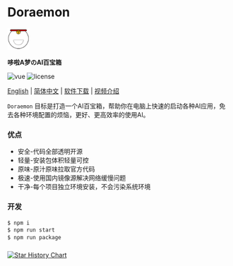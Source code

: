# Doraemon

<img src="./assets/icon.png" style="width: 50px; height:50px; margin: 0" />

**哆啦A梦のAI百宝箱**

<p>
  <a>
    <img src="https://img.shields.io/badge/version-1.0.0-brightgreen.svg" alt="vue">
  </a>
  <a>
    <img src="https://img.shields.io/github/license/mashape/apistatus.svg" alt="license">
  </a>
</p>

[English](https://github.com/Ewall1106/Doraemon/blob/main/README.en.md) | [简体中文](https://github.com/Ewall1106/Doraemon/blob/main/README.md) | [软件下载](https://zhuzhukeji.cn/doraemon) | [视频介绍]()

`Doraemon` 目标是打造一个AI百宝箱，帮助你在电脑上快速的启动各种AI应用，免去各种环境配置的烦恼，更好、更高效率的使用AI。

### 优点

- 安全-代码全部透明开源
- 轻量-安装包体积轻量可控
- 原味-原汁原味拉取官方代码
- 极速-使用国内镜像源解决网络缓慢问题
- 干净-每个项目独立环境安装，不会污染系统环境

### 开发

```bash
$ npm i
$ npm run start
$ npm run package
```

###

###

<a href="https://star-history.com/#Ewall1106/Doraemon&Date">
  <picture>
    <source media="(prefers-color-scheme: dark)" srcset="https://api.star-history.com/svg?repos=Ewall1106/Doraemon&type=Date&theme=dark" />
    <source media="(prefers-color-scheme: light)" srcset="https://api.star-history.com/svg?repos=Ewall1106/Doraemon&type=Date" />
    <img alt="Star History Chart" src="https://api.star-history.com/svg?repos=Ewall1106/Doraemon&type=Date" />
  </picture>
</a>
